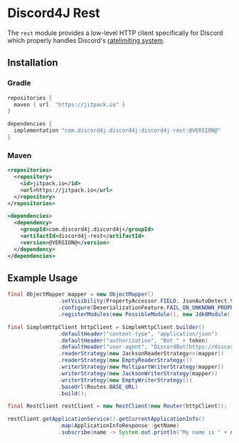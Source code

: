 # Discord4J Rest
The `rest` module provides a low-level HTTP client specifically for Discord which properly handles Discord's [ratelimiting system](https://discordapp.com/developers/docs/topics/rate-limits).

## Installation
### Gradle
```groovy
repositories {
  maven { url  "https://jitpack.io" }
}

dependencies {
  implementation "com.discord4j.discord4j:discord4j-rest:@VERSION@"
}
```
### Maven
```xml
<repositories>
  <repository>
    <id>jitpack.io</id>
    <url>https://jitpack.io</url>
  </repository>
</repositories>

<dependencies>
  <dependency>
    <groupId>com.discord4j.discord4j</groupId>
    <artifactId>discord4j-rest</artifactId>
    <version>@VERSION@</version>
  </dependency>
</dependencies>
```

## Example Usage
```java
final ObjectMapper mapper = new ObjectMapper()
                .setVisibility(PropertyAccessor.FIELD, JsonAutoDetect.Visibility.ANY)
                .configure(DeserializationFeature.FAIL_ON_UNKNOWN_PROPERTIES, true)
                .registerModules(new PossibleModule(), new Jdk8Module());

final SimpleHttpClient httpClient = SimpleHttpClient.builder()
                .defaultHeader("content-type", "application/json")
                .defaultHeader("authorization", "Bot " + token)
                .defaultHeader("user-agent", "DiscordBot(https://discord4j.com, " + version + ")")
                .readerStrategy(new JacksonReaderStrategy<>(mapper))
                .readerStrategy(new EmptyReaderStrategy())
                .writerStrategy(new MultipartWriterStrategy(mapper))
                .writerStrategy(new JacksonWriterStrategy(mapper))
                .writerStrategy(new EmptyWriterStrategy())
                .baseUrl(Routes.BASE_URL)
                .build();

final RestClient restClient = new RestClient(new Router(httpClient));

restClient.getApplicationService().getCurrentApplicationInfo()
                .map(ApplicationInfoResponse::getName)
                .subscribe(name -> System.out.println("My name is " + name));
```